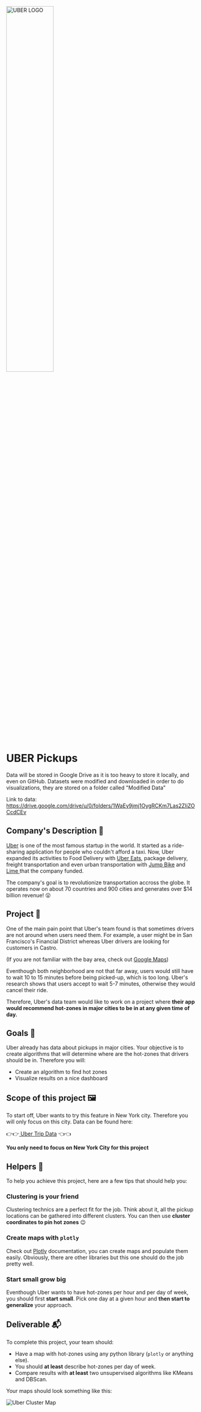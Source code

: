 <img src="https://upload.wikimedia.org/wikipedia/commons/thumb/5/58/Uber_logo_2018.svg/1024px-Uber_logo_2018.svg.png" alt="UBER LOGO" width="50%" />

# UBER Pickups 

Data will be stored in Google Drive as it is too heavy to store it locally, and even on GitHub.
Datasets were modified and downloaded in order to do visualizations, they are stored on a folder called "Modified Data"

Link to data:
https://drive.google.com/drive/u/0/folders/1WaEy9jmj1OygRCKm7Las2ZIiZOCcdCEv

## Company's Description 📇

<a href="http://uber.com/" target="_blank">Uber</a> is one of the most famous startup in the world. It started as a ride-sharing application for people who couldn't afford a taxi. Now, Uber expanded its activities to Food Delivery with <a href="https://www.ubereats.com/fr-en" target="_blank">Uber Eats</a>, package delivery, freight transportation and even urban transportation with <a href="https://www.uber.com/fr/en/ride/uber-bike/" target="_blank"> Jump Bike</a> and <a href="https://www.li.me/" target="_blank"> Lime </a> that the company funded. 


The company's goal is to revolutionize transportation accross the globe. It operates now on about 70 countries and 900 cities and generates over $14 billion revenue! 😮

## Project 🚧

One of the main pain point that Uber's team found is that sometimes drivers are not around when users need them. For example, a user might be in San Francisco's Financial District whereas Uber drivers are looking for customers in Castro.  

(If you are not familiar with the bay area, check out <a href="https://www.google.com/maps/place/San+Francisco,+CA,+USA/@37.7515389,-122.4567213,13.43z/data=!4m5!3m4!1s0x80859a6d00690021:0x4a501367f076adff!8m2!3d37.7749295!4d-122.4194155" target="_blank">Google Maps</a>)

Eventhough both neighborhood are not that far away, users would still have to wait 10 to 15 minutes before being picked-up, which is too long. Uber's research shows that users accept to wait 5-7 minutes, otherwise they would cancel their ride. 

Therefore, Uber's data team would like to work on a project where **their app would recommend hot-zones in major cities to be in at any given time of day.**  

## Goals 🎯

Uber already has data about pickups in major cities. Your objective is to create algorithms that will determine where are the hot-zones that drivers should be in. Therefore you will:

* Create an algorithm to find hot zones 
* Visualize results on a nice dashboard 

## Scope of this project 🖼️

To start off, Uber wants to try this feature in New York city. Therefore you will only focus on this city. Data can be found here: 

👉👉<a href="https://full-stack-bigdata-datasets.s3.eu-west-3.amazonaws.com/Machine+Learning+non+Supervis%C3%A9/Projects/uber-trip-data.zip" target="_blank"> Uber Trip Data</a> 👈👈

**You only need to focus on New York City for this project**

## Helpers 🦮

To help you achieve this project, here are a few tips that should help you: 

### Clustering is your friend 

Clustering technics are a perfect fit for the job. Think about it, all the pickup locations can be gathered into different clusters. You can then use **cluster coordinates to pin hot zones** 😉
    

### Create maps with `plotly` 

Check out <a href="https://plotly.com/" target="_blank">Plotly</a> documentation, you can create maps and populate them easily. Obviously, there are other libraries but this one should do the job pretty well. 


### Start small grow big 

Eventhough Uber wants to have hot-zones per hour and per day of week, you should first **start small**. Pick one day at a given hour and **then start to generalize** your approach. 

## Deliverable 📬

To complete this project, your team should: 

* Have a map with hot-zones using any python library (`plotly` or anything else). 
* You should **at least** describe hot-zones per day of week. 
* Compare results with **at least** two unsupervised algorithms like KMeans and DBScan. 

Your maps should look something like this: 

<img src="https://full-stack-assets.s3.eu-west-3.amazonaws.com/images/Clusters_uber_pickups.png" alt="Uber Cluster Map" />
